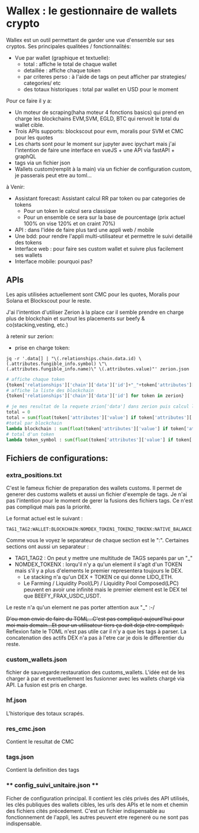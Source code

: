 # Wallex : le gestionnaire de wallets crypto

Wallex est un outil permettant de garder une vue d'ensemble sur ses cryptos.
Ses principales qualitées / fonctionnalités:

* Vue par wallet (graphique et textuelle):
  * total : affiche le total de chaque wallet
  * detaillée : affiche chaque token
  * par criteres perso : à l'aide de tags on peut afficher par strategies/ categories/ etc
  * des totaux historiques : total par wallet en USD pour le moment

Pour ce faire il y a:
* Un moteur de scraping(haha moteur 4 fonctions basics) qui prend en charge les blockchains EVM,SVM, EGLD, BTC qui renvoit le total du wallet cible.
* Trois APIs supports: blockscout pour evm,  moralis pour SVM et CMC pour les quotes
* Les charts sont pour le moment sur jupyter avec ipychart mais j'ai l'intention de faire une interface en vueJS + une API via fastAPI + graphQL
* tags via un fichier json
* Wallets custom(remplit à la main) via un fichier de configuration custom, je passerais peut etre au toml...

à Venir:
* Assistant forecast: Assistant calcul RR par token ou par categories de tokens
  * Pour un token le calcul sera classique
  * Pour un ensemble ce sera sur la base de pourcentage (prix actuel 100% on vise 120% et on craint 70%)
* API : dans l'idée de faire plus tard une appli web / mobile
* Une bdd: pour rendre l'appli multi-utilisateur et permettre le suivi detaillé des tokens
* Interface web : pour faire ses custom wallet et suivre plus facilement ses wallets
* Interface mobile: pourquoi pas?

## APIs

Les apis utilisées actuellement sont CMC pour les quotes, Moralis pour Solana et Blockscout pour le reste.

J'ai l'intention d'utiliser Zerion à la place car il semble prendre en charge plus de blockchain et surtout les placements sur beefy & co(stacking,vesting, etc.)

à retenir sur zerion:

* prise en charge token: 

```code
jq -r '.data[] | "\(.relationships.chain.data.id) \(.attributes.fungible_info.symbol) \"\(.attributes.fungible_info.name)\" \(.attributes.value)"' zerion.json
```
```python
# affiche chaque token
{token['relationships']['chain']['data']['id']+"_"+token['attributes']['fungible_info']['symbol']:{'symbol':token['attributes']['fungible_info']['symbol'],'name':token['attributes']['fungible_info']['name'],'usd_balance':token['attributes']['value']} for token in zerion}
# affiche la liste des blockchain
{token['relationships']['chain']['data']['id'] for token in zerion}

# je mes resultat de la requete zrion['data'] dans zerion puis calcul le total
total = 0
total = sum(float(token['attributes']['value'] if token['attributes']['value'] else 0) for token in zerion)
#total par blockchain
lambda blockchain : sum(float(token['attributes']['value'] if token['attributes']['value'] and token['relationships']['chain']['data']['id'] == blockchain else 0) for token in zerion)
# total d'un token
lambda token_symbol : sum(float(token['attributes']['value'] if token['attributes']['value'] and token['attributes']['fungible_info']['symbol'] == token_symbol else 0) for token in zerion)
```


## Fichiers de configurations:

### extra_positions.txt

C'est le fameux fichier de preparation des wallets customs. Il permet de generer des customs wallets et aussi un fichier d'exemple de tags.
Je n'ai pas l'intention pour le moment de gerer la fusions des fichiers tags. Ce n'est pas compliqué mais pas la priorité.

Le format actuel est le suivant :

```code
TAG1_TAG2:WALLET:BLOCKCHAIN:NOMDEX_TOKEN1_TOKEN2_TOKENX:NATIVE_BALANCE:USD_BALANCE:EXCHANGE_RATE
```

Comme vous le voyez le separateur de chaque section est le ":".
Certaines sections ont aussi un separateur :

* TAG1_TAG2 : On peut y mettre une multitude de TAGS separés par un "_"
* NOMDEX_TOKENX : lorqu'il n'y a qu'un element il s'agit d'un TOKEN mais s'il y a plus d'elements le premier representera toujours le DEX.
  * Le stacking n'a qu'un DEX + TOKEN ce qui donne LIDO_ETH. 
  * Le Farming / Liquidity Pool(LP) / Liquidity Pool Composed(LPC) peuvent en avoir une infinité mais le premier element est le DEX tel que BEEFY_FRAX_USDC_USDT.

Le reste n'a qu'un element ne pas porter attention aux "_" :-/

~~D'ou mon envie de faire du TOML...C'est pas compliqué aujourd'hui pour moi mais demain...Et pour un utilisateur tiers ça doit deja etre compliqué.~~
Reflexion faite le TOML n'est pas utile car il n'y a que les tags à parser. La concatenation des actifs DEX n'a pas à l'etre car je dois le differentier du reste.

### custom_wallets.json

fichier de sauvegarde:restauration des customs_wallets. L'idée est de les charger à par et eventuellement les fusionner avec les wallets chargé via API. La fusion est pris en charge.

### hf.json

L'historique des totaux scrapés.

### res_cmc.json

Contient le resultat de CMC

### tags.json

Contient la definition des tags

### ** config_suivi_unitaire.json **

Ficher de configuration principal. Il contient les clés privés des API utilisés, les clés publiques des wallets cibles, les urls des APIs et le nom et chemin des fichiers cités précedement. C'est un fichier indispensable au fonctionnement de l'appli, les autres peuvent etre regeneré ou ne sont pas indispensable.

